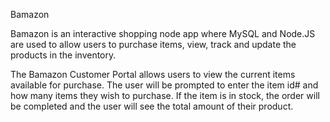 Bamazon

Bamazon is an interactive shopping node app where MySQL and Node.JS are used to allow users to purchase items, view, track and update the products in the inventory.

The Bamazon Customer Portal allows users to view the current items available for purchase. The user will be prompted to enter the item id# and how many items they wish to purchase. If the item is in stock, the order will be completed and the user will see the total amount of their product. 
